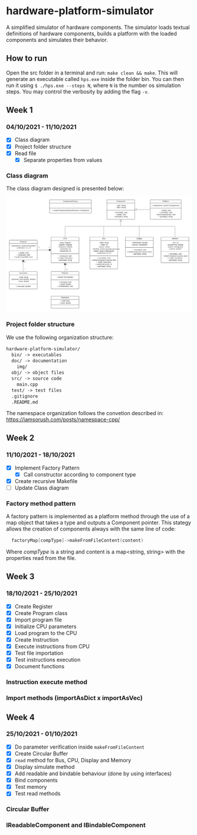 # hardware-platform-simulator
A simplified simulator of hardware components. The simulator loads textual definitions of hardware components, builds a platform with the loaded components and simulates their behavior.

## How to run
Open the src folder in a terminal and run: ```make clean && make```. This will generate an executable called ```hps.exe``` inside the folder bin. You can then run it using ```$ ./hps.exe --steps N```, where ```N``` is the number os simulation steps. You may control the verbosity by adding the flag ```-v```.

## Week 1
### 04/10/2021 - 11/10/2021

- [x] Class diagram
- [x] Project folder structure
- [x] Read file
  - [x] Separate properties from values
  
### **Class diagram**
The class diagram designed is presented below:

![Getting Started](./doc/img/classDiagram.png)

### **Project folder structure**
We use the following organization structure:

```
hardware-platform-simulator/
  bin/ -> executables
  doc/ -> documentation
    img/
  obj/ -> object files
  src/ -> source code
    main.cpp
  test/ -> test files
  .gitignore
  .README.md
```

The namespace organization follows the convetion described in: https://iamsorush.com/posts/namespace-cpp/

## Week 2
### 11/10/2021 - 18/10/2021

- [x] Implement Factory Pattern
  - [x] Call constructor according to component type
- [x] Create recursive Makefile
- [ ] Update Class diagram

### Factory method pattern  
A factory pattern is implemented as a platform method through the use of a map object that takes a type and outputs a Component pointer. This stategy allows the creation of components always with the same line of code:

```cpp
  factoryMap[compType]->makeFromFileContent(content)
```

Where *compType* is a string and content is a map<string, string> with the properties read from the file.

## Week 3
### 18/10/2021 - 25/10/2021

- [x] Create Register
- [x] Create Program class
- [x] Import program file
- [x] Initialize CPU parameters
- [x] Load program to the CPU
- [x] Create Instruction
- [x] Execute instructions from CPU
- [x] Test file importation
- [x] Test instructions execution
- [x] Document functions

### Instruction execute method

### Import methods (importAsDict x importAsVec)

## Week 4
### 25/10/2021 - 01/10/2021

- [x] Do parameter verification inside `makeFromFileContent`
- [x] Create Circular Buffer
- [x] `read` method for Bus, CPU, Display and Memory
- [x] Display simulate method
- [x] Add readable and bindable behaviour (done by using interfaces)
- [x] Bind components
- [x] Test memory
- [x] Test read methods

### Circular Buffer

### IReadableComponent and IBindableComponent
